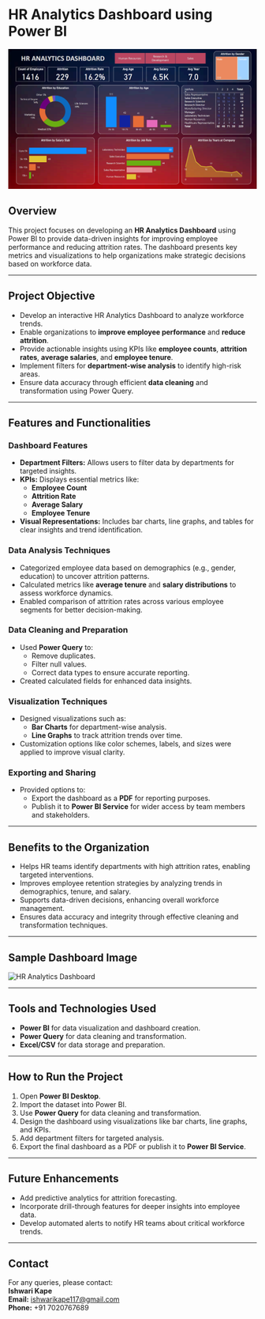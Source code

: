 

# HR Analytics Dashboard using Power BI

![Dashboard](https://github.com/IshwariK117/HR-Analytics-Dashboard/blob/main/Dahsboard.png)


## Overview
This project focuses on developing an **HR Analytics Dashboard** using Power BI to provide data-driven insights for improving employee performance and reducing attrition rates. The dashboard presents key metrics and visualizations to help organizations make strategic decisions based on workforce data.

---
## Project Objective
- Develop an interactive HR Analytics Dashboard to analyze workforce trends.  
- Enable organizations to **improve employee performance** and **reduce attrition**.  
- Provide actionable insights using KPIs like **employee counts**, **attrition rates**, **average salaries**, and **employee tenure**.  
- Implement filters for **department-wise analysis** to identify high-risk areas.  
- Ensure data accuracy through efficient **data cleaning** and transformation using Power Query.

---
## Features and Functionalities
### Dashboard Features
- **Department Filters:** Allows users to filter data by departments for targeted insights.  
- **KPIs:** Displays essential metrics like:
  - **Employee Count**
  - **Attrition Rate**
  - **Average Salary**
  - **Employee Tenure**
- **Visual Representations:** Includes bar charts, line graphs, and tables for clear insights and trend identification.  

### Data Analysis Techniques
- Categorized employee data based on demographics (e.g., gender, education) to uncover attrition patterns.  
- Calculated metrics like **average tenure** and **salary distributions** to assess workforce dynamics.  
- Enabled comparison of attrition rates across various employee segments for better decision-making.

### Data Cleaning and Preparation
- Used **Power Query** to:
  - Remove duplicates.  
  - Filter null values.  
  - Correct data types to ensure accurate reporting.  
- Created calculated fields for enhanced data insights.

### Visualization Techniques
- Designed visualizations such as:
  - **Bar Charts** for department-wise analysis.  
  - **Line Graphs** to track attrition trends over time.  
- Customization options like color schemes, labels, and sizes were applied to improve visual clarity.

### Exporting and Sharing
- Provided options to:
  - Export the dashboard as a **PDF** for reporting purposes.  
  - Publish it to **Power BI Service** for wider access by team members and stakeholders.  

---
## Benefits to the Organization
- Helps HR teams identify departments with high attrition rates, enabling targeted interventions.  
- Improves employee retention strategies by analyzing trends in demographics, tenure, and salary.  
- Supports data-driven decisions, enhancing overall workforce management.  
- Ensures data accuracy and integrity through effective cleaning and transformation techniques.

---
## Sample Dashboard Image
![HR Analytics Dashboard](image.png)

---
## Tools and Technologies Used
- **Power BI** for data visualization and dashboard creation.  
- **Power Query** for data cleaning and transformation.  
- **Excel/CSV** for data storage and preparation.

---
## How to Run the Project
1. Open **Power BI Desktop**.  
2. Import the dataset into Power BI.  
3. Use **Power Query** for data cleaning and transformation.  
4. Design the dashboard using visualizations like bar charts, line graphs, and KPIs.  
5. Add department filters for targeted analysis.  
6. Export the final dashboard as a PDF or publish it to **Power BI Service**.

---
## Future Enhancements
- Add predictive analytics for attrition forecasting.  
- Incorporate drill-through features for deeper insights into employee data.  
- Develop automated alerts to notify HR teams about critical workforce trends.

---
## Contact
For any queries, please contact:  
**Ishwari Kape**  
**Email:** ishwarikape117@gmail.com  
**Phone:** +91 7020767689

